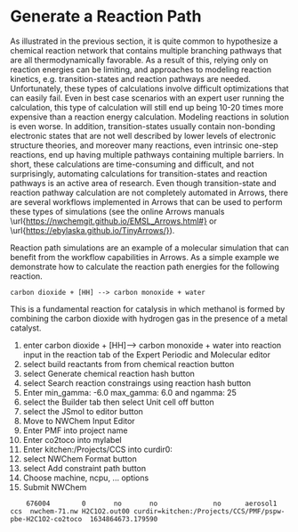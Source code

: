 
# Generate a Reaction Path
As illustrated in the previous section, it is quite common to hypothesize a chemical reaction network that contains multiple branching pathways that are all thermodynamically favorable.  As a result of this, relying only on reaction energies can be limiting, and approaches to modeling reaction kinetics, e.g. transition-states and reaction pathways are needed.  Unfortunately, these types of calculations involve difficult optimizations that can easily fail.  Even in best case scenarios with an expert user running the calculation, this type of calculation will still end up being 10-20 times more expensive than a reaction energy calculation.  Modeling reactions in solution is even worse.  In addition, transition-states usually contain non-bonding electronic states that are not well described by lower levels of electronic structure theories, and moreover many reactions, even intrinsic one-step reactions, end up having multiple pathways containing multiple barriers.  In short, these calculations are time-consuming and difficult, and not surprisingly, automating calculations for transition-states and reaction pathways is an active area of research.  Even though transition-state and reaction pathway calculation are not completely automated in Arrows, there are several workflows implemented in Arrows that can be used to perform these types of simulations (see the online Arrows manuals \url{https://nwchemgit.github.io/EMSL_Arrows.html#} or 
 \url{https://ebylaska.github.io/TinyArrows/}). 
 
 
 Reaction path simulations are an example of a  molecular simulation that can benefit from the workflow capabilities in Arrows.  As a simple example we demonstrate how to calculate the reaction path energies for the following reaction.
 ```
 carbon dioxide + [HH] --> carbon monoxide + water
```
This is a fundamental reaction for catalysis in which methanol is formed by combining the carbon dioxide with hydrogen gas in the presence of a metal catalyst.

1) enter carbon dioxide + [HH]--> carbon monoxide + water into reaction input in the reaction tab of the Expert Periodic and Molecular editor
2) select build reactants from from chemical reaction button
3) select Generate chemical reaction hash button
4) select Search reaction constraings using reaction hash button
5) Enter min_gamma: -6.0 max_gamma: 6.0 and ngamma: 25
6) select the Builder tab then select Unit cell off button
7) select the JSmol to editor button
8) Move to NWChem Input Editor
9) Enter PMF into project name
10) Enter co2toco into mylabel
11) Enter kitchen:/Projects/CCS into curdir0:
12) select NWChem Format button
13) select Add constraint path button
14) Choose machine, ncpu, ... options
15) Submit NWChem

```
    676004        0       no       no              no      aerosol1           ccs  nwchem-71.nw H2C1O2.out00 curdir=kitchen:/Projects/CCS/PMF/pspw-pbe-H2C1O2-co2toco  1634864673.179590
```

